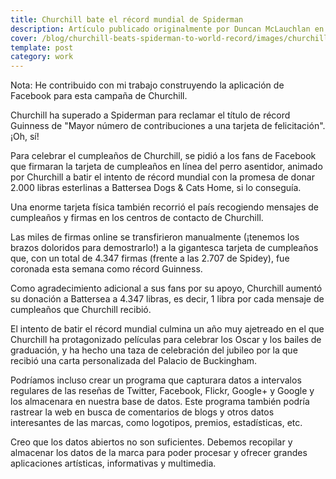 ```yaml
---
title: Churchill bate el récord mundial de Spiderman
description: Artículo publicado originalmente por Duncan McLauchlan en el blog de WCRS, donde trabajaba como tecnólogo creativo
cover: /blog/churchill-beats-spiderman-to-world-record/images/churchill.jpg
template: post
category: work
---
```


Nota: He contribuido con mi trabajo construyendo la aplicación de Facebook para esta campaña de Churchill.

Churchill ha superado a Spiderman para reclamar el título de récord Guinness de "Mayor número de contribuciones a una tarjeta de felicitación".  ¡Oh, sí!

Para celebrar el cumpleaños de Churchill, se pidió a los fans de Facebook que firmaran la tarjeta de cumpleaños en línea del perro asentidor, animado por Churchill a batir el intento de récord mundial con la promesa de donar 2.000 libras esterlinas a Battersea Dogs & Cats Home, si lo conseguía.

Una enorme tarjeta física también recorrió el país recogiendo mensajes de cumpleaños y firmas en los centros de contacto de Churchill.

Las miles de firmas online se transfirieron manualmente (¡tenemos los brazos doloridos para demostrarlo!) a la gigantesca tarjeta de cumpleaños que, con un total de 4.347 firmas (frente a las 2.707 de Spidey), fue coronada esta semana como récord Guinness.

Como agradecimiento adicional a sus fans por su apoyo, Churchill aumentó su donación a Battersea a 4.347 libras, es decir, 1 libra por cada mensaje de cumpleaños que Churchill recibió.

El intento de batir el récord mundial culmina un año muy ajetreado en el que Churchill ha protagonizado películas para celebrar los Oscar y los bailes de graduación, y ha hecho una taza de celebración del jubileo por la que recibió una carta personalizada del Palacio de Buckingham.

Podríamos incluso crear un programa que capturara datos a intervalos regulares de las reseñas de Twitter, Facebook, Flickr, Google+ y Google y los almacenara en nuestra base de datos. Este programa también podría rastrear la web en busca de comentarios de blogs y otros datos interesantes de las marcas, como logotipos, premios, estadísticas, etc.

Creo que los datos abiertos no son suficientes. Debemos recopilar y almacenar los datos de la marca para poder procesar y ofrecer grandes aplicaciones artísticas, informativas y multimedia.
